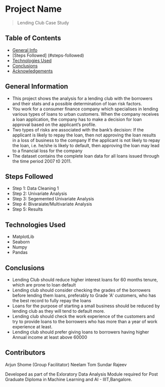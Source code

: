 # Project Name
> Lending Club Case Study


## Table of Contents
* [General Info](#general-information)
* [Steps Followed] (#steps-followed)
* [Technologies Used](#technologies-used)
* [Conclusions](#conclusions)
* [Acknowledgements](#acknowledgements)


## General Information
- This project shows the analysis for a lending club with the borrowers and their stats and a possible determination of loan risk factors.
- You work for a consumer finance company which specialises in lending various types of loans to urban customers. 
  When the company receives a loan application, the company has to make a decision for loan approval based on the applicant’s profile.
- Two types of risks are associated with the bank’s decision:
  If the applicant is likely to repay the loan, then not approving the loan results in a loss of business to the company
  If the applicant is not likely to repay the loan, i.e. he/she is likely to default, then approving the loan may lead to a financial loss for the company
- The dataset contains the complete loan data for all loans issued through the time period 2007 t0 2011.


## Steps Followed
- Step 1: Data Cleaning 1
- Step 2: Univariate Analysis
- Step 3: Segemented Univariate Analysis
- Step 4: Bivaraiate/Multivariate Analysis
- Step 5: Results


## Technologies Used
- MatplotLib
- Seaborn
- Numpy
- Pandas


## Conclusions
- Lending Club should reduce higher interest loans for 60 months tenure, which are prone to loan default
- Lending club should consider checking the grades of the borrowers before lending them loans, preferably to Grade 'A' customers, who has the best record to fully repay the loans
- Loans for the purpose of starting a small business should be reduced by lending club as they will tend to default more.
- Lending club should check the work experience of the customers and try to provide loans to the borrowers who has more than a year of work experience at least.
- Lending club should prefer giving loans to borrowers having higher Annual income at least above 60000


## Contributors
Arjun Shome (Group Facilitator)
Neelam Tom Sundar Rajeev

Developed as part of the Exloratory Data Analysis Module required for Post Graduate Diploma in Machine Learning and AI - IIIT,Bangalore.
